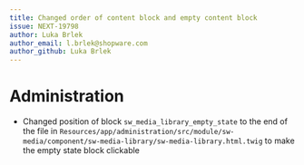 ```yaml
---
title: Changed order of content block and empty content block
issue: NEXT-19798
author: Luka Brlek
author_email: l.brlek@shopware.com
author_github: Luka Brlek
---
```

# Administration
* Changed position of block `sw_media_library_empty_state` to the end of the file in `Resources/app/administration/src/module/sw-media/component/sw-media-library/sw-media-library.html.twig` to make the empty state block clickable